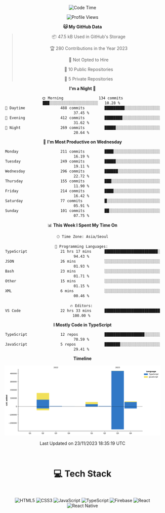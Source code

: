 <div align="center">

  <!--START_SECTION:waka-->
![Code Time](http://img.shields.io/badge/Code%20Time-162%20hrs%2033%20mins-blue)

![Profile Views](http://img.shields.io/badge/Profile%20Views-2-blue)

**🐱 My GitHub Data** 

> 📦 47.5 kB Used in GitHub's Storage 
 > 
> 🏆 280 Contributions in the Year 2023
 > 
> 🚫 Not Opted to Hire
 > 
> 📜 10 Public Repositories 
 > 
> 🔑 5 Private Repositories 
 > 
**I'm a Night 🦉** 

```text
🌞 Morning                134 commits         ███░░░░░░░░░░░░░░░░░░░░░░   10.28 % 
🌆 Daytime                488 commits         █████████░░░░░░░░░░░░░░░░   37.45 % 
🌃 Evening                412 commits         ████████░░░░░░░░░░░░░░░░░   31.62 % 
🌙 Night                  269 commits         █████░░░░░░░░░░░░░░░░░░░░   20.64 % 
```
📅 **I'm Most Productive on Wednesday** 

```text
Monday                   211 commits         ████░░░░░░░░░░░░░░░░░░░░░   16.19 % 
Tuesday                  249 commits         █████░░░░░░░░░░░░░░░░░░░░   19.11 % 
Wednesday                296 commits         ██████░░░░░░░░░░░░░░░░░░░   22.72 % 
Thursday                 155 commits         ███░░░░░░░░░░░░░░░░░░░░░░   11.90 % 
Friday                   214 commits         ████░░░░░░░░░░░░░░░░░░░░░   16.42 % 
Saturday                 77 commits          █░░░░░░░░░░░░░░░░░░░░░░░░   05.91 % 
Sunday                   101 commits         ██░░░░░░░░░░░░░░░░░░░░░░░   07.75 % 
```


📊 **This Week I Spent My Time On** 

```text
🕑︎ Time Zone: Asia/Seoul

💬 Programming Languages: 
TypeScript               21 hrs 17 mins      ████████████████████████░   94.43 % 
JSON                     26 mins             ░░░░░░░░░░░░░░░░░░░░░░░░░   01.93 % 
Bash                     23 mins             ░░░░░░░░░░░░░░░░░░░░░░░░░   01.71 % 
Other                    15 mins             ░░░░░░░░░░░░░░░░░░░░░░░░░   01.15 % 
XML                      6 mins              ░░░░░░░░░░░░░░░░░░░░░░░░░   00.46 % 

🔥 Editors: 
VS Code                  22 hrs 33 mins      █████████████████████████   100.00 % 
```

**I Mostly Code in TypeScript** 

```text
TypeScript               12 repos            ██████████████████░░░░░░░   70.59 % 
JavaScript               5 repos             ███████░░░░░░░░░░░░░░░░░░   29.41 % 
```



**Timeline**

![Lines of Code chart](https://raw.githubusercontent.com/SONGDAM/SONGDAM/master/assets/bar_graph.png)


 Last Updated on 23/11/2023 18:35:19 UTC
<!--END_SECTION:waka-->

  
 <br>
  
# 💻 Tech Stack
  
</div>

</br>

<div align="center">

   ![HTML5](https://img.shields.io/badge/html5-%23E34F26.svg?style=for-the-badge&logo=html5&logoColor=white) ![CSS3](https://img.shields.io/badge/css3-%231572B6.svg?style=for-the-badge&logo=css3&logoColor=white) ![JavaScript](https://img.shields.io/badge/javascript-%23323330.svg?style=for-the-badge&logo=javascript&logoColor=%23F7DF1E) 
 ![TypeScript](https://img.shields.io/badge/typescript-%23007ACC.svg?style=for-the-badge&logo=typescript&logoColor=white)
  ![Firebase](https://img.shields.io/badge/firebase-%23039BE5.svg?style=for-the-badge&logo=firebase) 
 ![React](https://img.shields.io/badge/react-%2320232a.svg?style=for-the-badge&logo=react&logoColor=%2361DAFB) ![React Native](https://img.shields.io/badge/react_native-%2320232a.svg?style=for-the-badge&logo=react&logoColor=%2361DAFB) 

 
</div>
